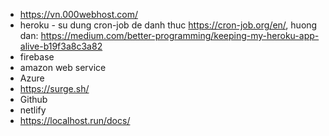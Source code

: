 - https://vn.000webhost.com/
- heroku - su dung cron-job de danh thuc https://cron-job.org/en/, huong dan: https://medium.com/better-programming/keeping-my-heroku-app-alive-b19f3a8c3a82
- firebase
- amazon web service
- Azure
- https://surge.sh/
- Github
- netlify
- https://localhost.run/docs/
